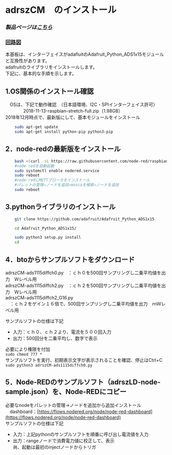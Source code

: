 # adrszCM　のインストール

### *製品ページは[こちら](http://bit-trade-one.co.jp/adrszcm/)*

### [回路図](https://github.com/bit-trade-one/RasPi-Zero-One-Series/blob/master/4th/ADRSZCM_Clamp_Meter/Schematics/rpizero_clamp_v11_schematics.pdf)

本基板は、インターフェイスがadafluitのAdafruit_Python_ADS1x15モジュールと互換性があります。  
adafruitのライブラリをインストールします。  
下記に、基本的な手順を示します。  

## 1.OS関係のインストール確認

　OSは、下記で動作確認　（日本語環境、I2C・SPIインターフェイス許可）  
　　　　2018-11-13-raspbian-stretch-full.zip（1.98GB）  
2018年12月時点で、最新版にして、基本モジュールをインストール  

```sh
    sudo apt-get update
    sudo apt-get install python-pip python3-pip
```

## 2．node-redの最新版をインストール

```sh
    bash <(curl -sL https://raw.githubusercontent.com/node-red/raspbian-deb-package/master/resources/update-nodejs-and-nodered)
    #node-redを自動起動
    sudo systemctl enable nodered.service 
    sudo reboot
    #node-redにMQTTブローカをインストール
    #パレットの管理→ノードを追加→moscaを検索→ノードを追加
    sudo reboot
```

## 3.pythonライブラリのインストール

```sh
    git clone https://github.com/adafruit/Adafruit_Python_ADS1x15

    cd Adafruit_Python_ADS1x15/

    sudo python3 setup.py install
    cd

```

## 4．btoからサンプルソフトをダウンロード

adrszCM-ads1115diffch0.py　：ｃｈ０を500回サンプリングし二乗平均値を出力　Ｗレベル用  
adrszCM-ads1115diffch2.py　：ｃｈ２を500回サンプリングし二乗平均値を出力　Ｗレベル用  
adrszCM-ads1115diffch2_G16.py  
　：ｃｈ２をゲイン１６倍で、500回サンプリングし二乗平均値を出力　ｍＷレベル用  

サンプルソフトの仕様は下記

- 入力：ｃｈ０、ｃｈ２より、電流を５００回入力  
- 出力：500回分を二乗平均し、数字で表示  

必要により権限を付加  
    ```sudo chmod 777 *```  
サンプルソフトを実行、初期表示文字が表示されることを確認、停止はCtrl+C  
    ```sudo python3 adrszCM-ads1115diffch0.py```  

## 5．Node-REDのサンプルソフト（adrszLD-node-sample.json）を、Node-REDにコピー  

必要なnodeをパレットの管理→ノードを追加から追加インストール  
　dashboard：[https://flows.nodered.org/node/node-red-dashboard](https://flows.nodered.org/node/node-red-dashboard)  
サンプルソフトの仕様は下記

- 入力：上記pythonのサンプルソフトを順番に呼び出し電流値を入力  
- 出力：rangeノードで消費電力値に校正して、表示  
尚、起動は最初のinjectノードからトリガ  


